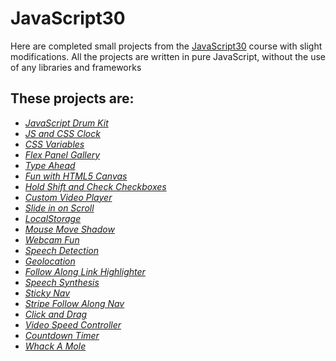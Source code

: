 # JavaScript30

Here are completed small projects from the [JavaScript30](https://javascript30.com/) course with slight modifications. All the projects are written in pure JavaScript, without the use of any libraries and frameworks

## These projects are:

- _[JavaScript Drum Kit](https://spormuv.github.io/js30/01-drumkit/)_
- _[JS and CSS Clock](https://spormuv.github.io/js30/02-clock/)_
- _[CSS Variables](https://spormuv.github.io/js30/03-css-variables/)_
- _[Flex Panel Gallery](https://spormuv.github.io/js30/05-image-gallery/)_
- _[Type Ahead](https://spormuv.github.io/js30/06-type-ahead/)_
- _[Fun with HTML5 Canvas](https://spormuv.github.io/js30/08-html5-canvas/)_
- _[Hold Shift and Check Checkboxes](https://spormuv.github.io/js30/10-hold-shift/)_
- _[Custom Video Player](https://spormuv.github.io/js30/11-video-player/)_
- _[Slide in on Scroll](https://spormuv.github.io/js30/13-slide-scroll/)_
- _[LocalStorage](https://spormuv.github.io/js30/15-local-storage/)_
- _[Mouse Move Shadow](https://spormuv.github.io/js30/16-text-shadow/)_
- _[Webcam Fun](https://spormuv.github.io/js30/19-webcam-fun/)_
- _[Speech Detection](https://spormuv.github.io/js30/20-speech-recognition/)_
- _[Geolocation](https://spormuv.github.io/js30/21-geolocation/)_
- _[Follow Along Link Highlighter](https://spormuv.github.io/js30/22-follow-along/)_
- _[Speech Synthesis](https://spormuv.github.io/js30/23-speech-synthesis/)_
- _[Sticky Nav](https://spormuv.github.io/js30/24-sticky-nav/)_
- _[Stripe Follow Along Nav](https://spormuv.github.io/js30/26-dropdown/)_
- _[Click and Drag](https://spormuv.github.io/js30/27-drag-to-scroll/)_
- _[Video Speed Controller](https://spormuv.github.io/js30/28-video-speed/)_
- _[Countdown Timer](https://spormuv.github.io/js30/29-timer/)_
- _[Whack A Mole](https://spormuv.github.io/js30/30-mole-game/)_
